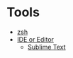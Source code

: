 # Tools

- [zsh](./zsh/)
- [IDE or Editor](./IDEorEditor/)
    - [Sublime Text](./IDEorEditor/SublimeText/)